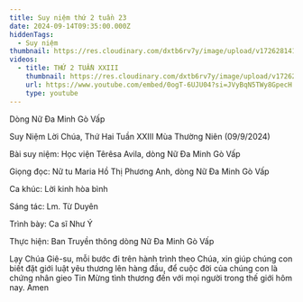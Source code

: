 ```yaml
---
title: Suy niệm thứ 2 tuần 23
date: 2024-09-14T09:35:00.000Z
hiddenTags:
  - Suy niệm
thumbnail: https://res.cloudinary.com/dxtb6rv7y/image/upload/v1726281419/thu_hai_tuan_23_bgs2gg.jpg
videos:
  - title: THỨ 2 TUẦN XXIII
    thumbnail: https://res.cloudinary.com/dxtb6rv7y/image/upload/v1726281419/thu_hai_tuan_23_bgs2gg.jpg
    url: https://www.youtube.com/embed/0ogT-6UJU04?si=JVyBqN5TWy8GpecH
    type: youtube
---
```

Dòng Nữ Đa Minh Gò Vấp

Suy Niệm Lời Chúa, Thứ Hai Tuần XXIII Mùa Thường Niên (09/9/2024)

Bài suy niệm: Học viện Têrêsa Avila, dòng Nữ Đa Minh Gò Vấp

Giọng đọc: Nữ tu Maria Hồ Thị Phương Anh, dòng Nữ Đa Minh Gò Vấp

Ca khúc: Lời kinh hòa bình

Sáng tác: Lm. Từ Duyên

Trình bày: Ca sĩ Như Ý

Thực hiện: Ban Truyền thông dòng Nữ Đa Minh Gò Vấp



Lạy Chúa Giê-su, mỗi bước đi trên hành trình theo Chúa, xin giúp chúng con biết đặt giới luật yêu thương lên hàng đầu, để cuộc đời của chúng con là chứng nhân gieo Tin Mừng tình thương đến với mọi người trong thế giới hôm nay. Amen
